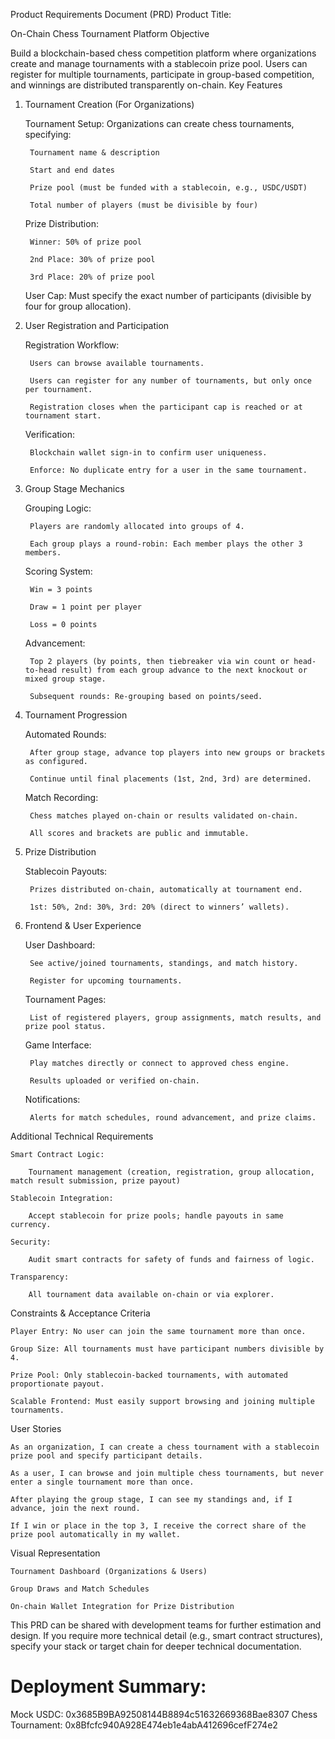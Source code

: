 Product Requirements Document (PRD)
Product Title:

On-Chain Chess Tournament Platform
Objective

Build a blockchain-based chess competition platform where organizations create and manage tournaments with a stablecoin prize pool. Users can register for multiple tournaments, participate in group-based competition, and winnings are distributed transparently on-chain.
Key Features
1. Tournament Creation (For Organizations)

    Tournament Setup: Organizations can create chess tournaments, specifying:

        Tournament name & description

        Start and end dates

        Prize pool (must be funded with a stablecoin, e.g., USDC/USDT)

        Total number of players (must be divisible by four)

    Prize Distribution:

        Winner: 50% of prize pool

        2nd Place: 30% of prize pool

        3rd Place: 20% of prize pool

    User Cap: Must specify the exact number of participants (divisible by four for group allocation).

2. User Registration and Participation

    Registration Workflow:

        Users can browse available tournaments.

        Users can register for any number of tournaments, but only once per tournament.

        Registration closes when the participant cap is reached or at tournament start.

    Verification:

        Blockchain wallet sign-in to confirm user uniqueness.

        Enforce: No duplicate entry for a user in the same tournament.

3. Group Stage Mechanics

    Grouping Logic:

        Players are randomly allocated into groups of 4.

        Each group plays a round-robin: Each member plays the other 3 members.

    Scoring System:

        Win = 3 points

        Draw = 1 point per player

        Loss = 0 points

    Advancement:

        Top 2 players (by points, then tiebreaker via win count or head-to-head result) from each group advance to the next knockout or mixed group stage.

        Subsequent rounds: Re-grouping based on points/seed.

4. Tournament Progression

    Automated Rounds:

        After group stage, advance top players into new groups or brackets as configured.

        Continue until final placements (1st, 2nd, 3rd) are determined.

    Match Recording:

        Chess matches played on-chain or results validated on-chain.

        All scores and brackets are public and immutable.

5. Prize Distribution

    Stablecoin Payouts:

        Prizes distributed on-chain, automatically at tournament end.

        1st: 50%, 2nd: 30%, 3rd: 20% (direct to winners’ wallets).

6. Frontend & User Experience

    User Dashboard:

        See active/joined tournaments, standings, and match history.

        Register for upcoming tournaments.

    Tournament Pages:

        List of registered players, group assignments, match results, and prize pool status.

    Game Interface:

        Play matches directly or connect to approved chess engine.

        Results uploaded or verified on-chain.

    Notifications:

        Alerts for match schedules, round advancement, and prize claims.

Additional Technical Requirements

    Smart Contract Logic:

        Tournament management (creation, registration, group allocation, match result submission, prize payout)

    Stablecoin Integration:

        Accept stablecoin for prize pools; handle payouts in same currency.

    Security:

        Audit smart contracts for safety of funds and fairness of logic.

    Transparency:

        All tournament data available on-chain or via explorer.

Constraints & Acceptance Criteria

    Player Entry: No user can join the same tournament more than once.

    Group Size: All tournaments must have participant numbers divisible by 4.

    Prize Pool: Only stablecoin-backed tournaments, with automated proportionate payout.

    Scalable Frontend: Must easily support browsing and joining multiple tournaments.

User Stories

    As an organization, I can create a chess tournament with a stablecoin prize pool and specify participant details.

    As a user, I can browse and join multiple chess tournaments, but never enter a single tournament more than once.

    After playing the group stage, I can see my standings and, if I advance, join the next round.

    If I win or place in the top 3, I receive the correct share of the prize pool automatically in my wallet.

Visual Representation

    Tournament Dashboard (Organizations & Users)

    Group Draws and Match Schedules

    On-chain Wallet Integration for Prize Distribution

This PRD can be shared with development teams for further estimation and design. If you require more technical detail (e.g., smart contract structures), specify your stack or target chain for deeper technical documentation.

Deployment Summary:
===================
Mock USDC: 0x3685B9BA92508144B8894c51632669368Bae8307
Chess Tournament: 0x8Bfcfc940A928E474eb1e4abA412696cefF274e2